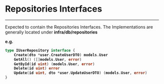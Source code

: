 # Repositories Interfaces

---

<p>Expected to contain the Repositories Interfaces. The Implementations are generally located under <b>infra/db/repositories</b</p>
<p>e.g.</p>

```go
type IUserRepository interface {
    Create(dto *user.CreateUserDTO) models.User
    GetAll() ([]models.User, error)
    GetById(id uint) (models.User, error)
    Delete(id uint) error
    Update(id uint, dto *user.UpdateUserDTO) (models.User, error)
}
```